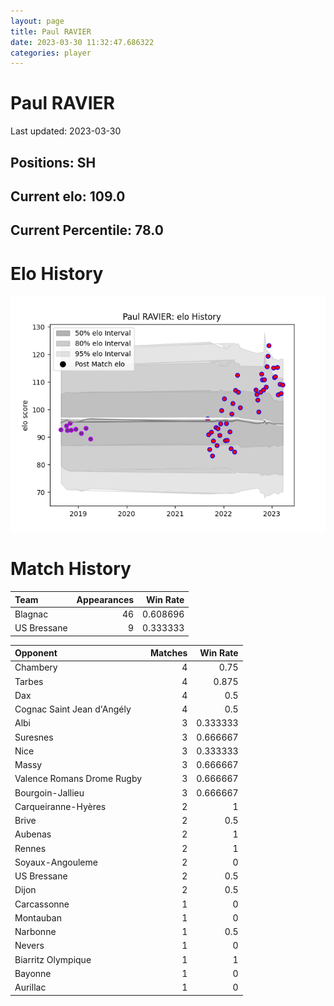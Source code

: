 ```yaml
---  
layout: page  
title: Paul RAVIER  
date: 2023-03-30 11:32:47.686322  
categories: player  
---
```

# Paul RAVIER


Last updated: 2023-03-30
## Positions: SH

## Current elo: 109.0

## Current Percentile: 78.0

# Elo History


![elo history](history_PaulRAVIER.png)
# Match History


| Team        |   Appearances |   Win Rate |
|:------------|--------------:|-----------:|
| Blagnac     |            46 |   0.608696 |
| US Bressane |             9 |   0.333333 |

| Opponent                   |   Matches |   Win Rate |
|:---------------------------|----------:|-----------:|
| Chambery                   |         4 |   0.75     |
| Tarbes                     |         4 |   0.875    |
| Dax                        |         4 |   0.5      |
| Cognac Saint Jean d'Angély |         4 |   0.5      |
| Albi                       |         3 |   0.333333 |
| Suresnes                   |         3 |   0.666667 |
| Nice                       |         3 |   0.333333 |
| Massy                      |         3 |   0.666667 |
| Valence Romans Drome Rugby |         3 |   0.666667 |
| Bourgoin-Jallieu           |         3 |   0.666667 |
| Carqueiranne-Hyères        |         2 |   1        |
| Brive                      |         2 |   0.5      |
| Aubenas                    |         2 |   1        |
| Rennes                     |         2 |   1        |
| Soyaux-Angouleme           |         2 |   0        |
| US Bressane                |         2 |   0.5      |
| Dijon                      |         2 |   0.5      |
| Carcassonne                |         1 |   0        |
| Montauban                  |         1 |   0        |
| Narbonne                   |         1 |   0.5      |
| Nevers                     |         1 |   0        |
| Biarritz Olympique         |         1 |   1        |
| Bayonne                    |         1 |   0        |
| Aurillac                   |         1 |   0        |